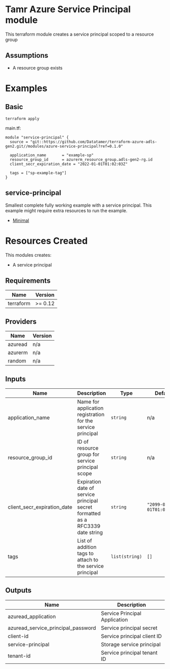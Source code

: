 # Tamr Azure Service Principal module

This terraform module creates a service principal scoped to a resource group

## Assumptions
* A resource group exists

# Examples
## Basic
`terraform apply`

main.tf:
```
module "service-principal" {
  source = "git::https://github.com/Datatamer/terraform-azure-adls-gen2.git//modules/azure-service-principal?ref=0.1.0"

  application_name       = "example-sp"
  resource_group_id      = azurerm_resource_group.adls-gen2-rg.id
  client_secr_expiration_date = "2022-01-01T01:02:03Z"

  tags = ["sp-example-tag"]
}
```

## service-principal
Smallest complete fully working example with a service principal. This example might require extra resources to run the example.
- [Minimal](https://github.com/Datatamer/terraform-adls-gen2/tree/master/examples/service-principal)

# Resources Created
This modules creates:
* A service principal

<!-- BEGINNING OF PRE-COMMIT-TERRAFORM DOCS HOOK -->
## Requirements

| Name | Version |
|------|---------|
| terraform | >= 0.12 |

## Providers

| Name | Version |
|------|---------|
| azuread | n/a |
| azurerm | n/a |
| random | n/a |

## Inputs

| Name | Description | Type | Default | Required |
|------|-------------|------|---------|:--------:|
| application\_name | Name for application registration for the service principal | `string` | n/a | yes |
| resource\_group\_id | ID of resource group for service principal scope | `string` | n/a | yes |
| client\_secr\_expiration\_date | Expiration date of service principal secret formatted as a RFC3339 date string | `string` | `"2099-01-01T01:02:03Z"` | no |
| tags | List of addition tags to attach to the service principal | `list(string)` | `[]` | no |

## Outputs

| Name | Description |
|------|-------------|
| azuread\_application | Service Principal Application |
| azuread\_service\_principal\_password | Service principal secret |
| client-id | Service principal client ID |
| service-principal | Storage service principal |
| tenant-id | Service principal tenant ID |

<!-- END OF PRE-COMMIT-TERRAFORM DOCS HOOK -->
